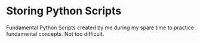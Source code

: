 # Storing Python Scripts

Fundamental Python Scripts created by me during my spare time to practice fundamental concepts. Not too difficult. 
